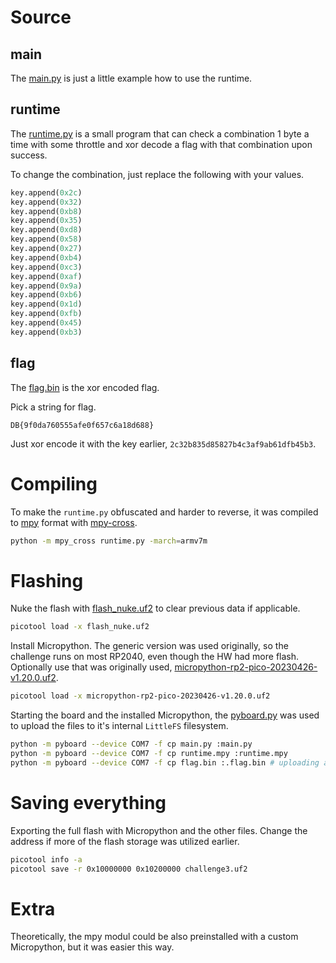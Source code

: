 # Source

## main
The [main.py](main.py) is just a little example how to use the runtime.

## runtime
The [runtime.py](runtime.py) is a small program that can check a combination 1 byte a time with some throttle and xor decode a flag with that combination upon success.

To change the combination, just replace the following with your values.

```python
key.append(0x2c)
key.append(0x32)
key.append(0xb8)
key.append(0x35)
key.append(0xd8)
key.append(0x58)
key.append(0x27)
key.append(0xb4)
key.append(0xc3)
key.append(0xaf)
key.append(0x9a)
key.append(0xb6)
key.append(0x1d)
key.append(0xfb)
key.append(0x45)
key.append(0xb3) 
```
##  flag
The [flag.bin](flag.bin) is the xor encoded flag.

Pick a string for flag.
```
DB{9f0da760555afe0f657c6a18d688}
```

Just xor encode it with the key earlier, `2c32b835d85827b4c3af9ab61dfb45b3`.

# Compiling
To make the `runtime.py` obfuscated and harder to reverse, it was compiled to [mpy](https://docs.micropython.org/en/latest/reference/mpyfiles.html) format with [mpy-cross](https://github.com/micropython/micropython/blob/master/mpy-cross/README.md).

```bash
python -m mpy_cross runtime.py -march=armv7m
```

# Flashing

Nuke the flash with [flash_nuke.uf2](../../extras/flash_nuke.uf2) to clear previous data if applicable.

```bash
picotool load -x flash_nuke.uf2
```

Install Micropython. The generic version was used originally, so the challenge runs on most RP2040, even though the HW had more flash. Optionally use that was originally used, [micropython-rp2-pico-20230426-v1.20.0.uf2](tools/micropython-rp2-pico-20230426-v1.20.0.uf2). 

```bash
picotool load -x micropython-rp2-pico-20230426-v1.20.0.uf2
```

Starting the board and the installed Micropython, the [pyboard.py](tools/pyboard.py) was used to upload the files to it's internal `LittleFS` filesystem.

```bash
python -m pyboard --device COM7 -f cp main.py :main.py
python -m pyboard --device COM7 -f cp runtime.mpy :runtime.mpy
python -m pyboard --device COM7 -f cp flag.bin :.flag.bin # uploading as hidden!
```
# Saving everything
Exporting the full flash with Micropython and the other files. Change the address if more of the flash storage was utilized earlier.

```bash
picotool info -a
picotool save -r 0x10000000 0x10200000 challenge3.uf2
```

# Extra
Theoretically, the mpy modul could be also preinstalled with a custom Micropython, but it was easier this way.
